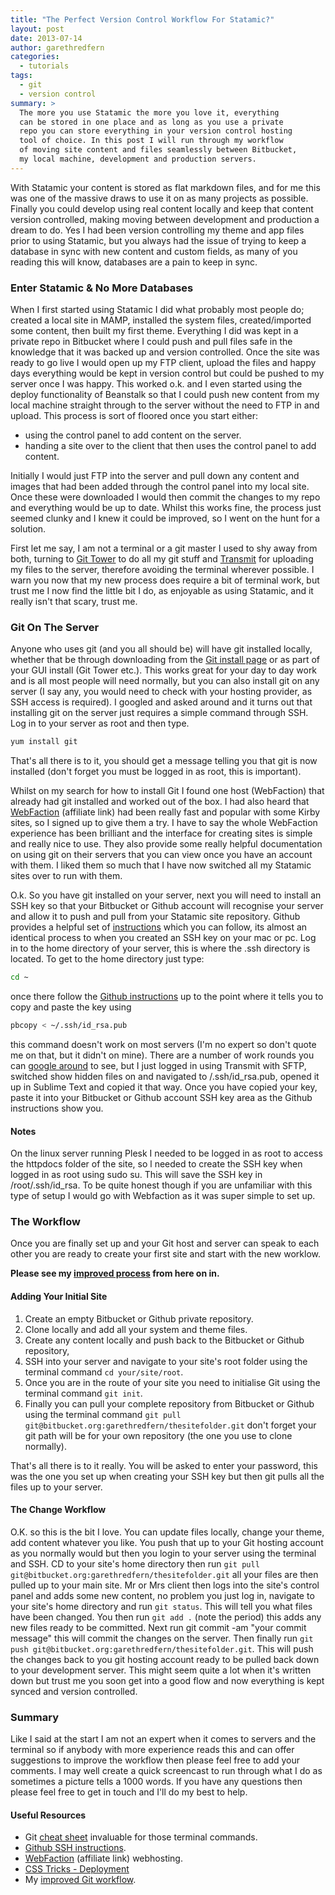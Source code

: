 ```yaml
---
title: "The Perfect Version Control Workflow For Statamic?"
layout: post
date: 2013-07-14
author: garethredfern
categories:
  - tutorials
tags:
  - git
  - version control
summary: >
  The more you use Statamic the more you love it, everything
  can be stored in one place and as long as you use a private
  repo you can store everything in your version control hosting
  tool of choice. In this post I will run through my workflow
  of moving site content and files seamlessly between Bitbucket,
  my local machine, development and production servers.
---
```

With Statamic your content is stored as flat markdown files, and for me this was one of the massive draws to use it on as many projects as possible. Finally you could develop using real content locally and keep that content version controlled, making moving between development and production a dream to do. Yes I had been version controlling my theme and app files prior to using Statamic, but you always had the issue of trying to keep a database in sync with new content and custom fields, as many of you reading this will know, databases are a pain to keep in sync.

### Enter Statamic & No More Databases
When I first started using Statamic I did what probably most people do; created a local site in MAMP, installed the system files, created/imported some content, then built my first theme. Everything I did was kept in a private repo in Bitbucket where I could push and pull files safe in the knowledge that it was backed up and version controlled. Once the site was ready to go live I would open up my FTP client, upload the files and happy days everything would be kept in version control but could be pushed to my server once I was happy. This worked o.k. and I even started using the deploy functionality of Beanstalk so that I could push new content from my local machine straight through to the server without the need to FTP in and upload. This process is sort of floored once you start either:

- using the control panel to add content on the server.
- handing a site over to the client that then uses the control panel to add content.

Initially I would just FTP into the server and pull down any content and images that had been added through the control panel into my local site. Once these were downloaded I would then commit the changes to my repo and everything would be up to date. Whilst this works fine, the process just seemed clunky and I knew it could be improved, so I went on the hunt for a solution.

First let me say, I am not a terminal or a git master I used to shy away from both, turning to [Git Tower](http://www.git-tower.com) to do all my git stuff and [Transmit](http://panic.com/transmit) for uploading my files to the server, therefore avoiding the terminal wherever possible. I warn you now that my new process does require a bit of terminal work, but trust me I now find the little bit I do, as enjoyable as using Statamic, and it really isn't that scary, trust me.

### Git On The Server
Anyone who uses git (and you all should be) will have git installed locally, whether that be through downloading from the [Git install page](http://git-scm.com/downloads) or as part of your GUI install (Git Tower etc.). This works great for your day to day work and is all most people will need normally, but you can also install git on any server (I say any, you would need to check with your hosting provider, as SSH access is required). I googled and asked around and it turns out that installing git on the server just requires a simple command through SSH. Log in to your server as root and then type.

~~~bash
yum install git
~~~

That's all there is to it, you should get a message telling you that git is now installed (don't forget you must be logged in as root, this is important).

Whilst on my search for how to install Git I found one host (WebFaction) that already had git installed and worked out of the box. I had also heard that [WebFaction](https://www.webfaction.com/?affiliate=redfern) (affiliate link) had been really fast and popular with some Kirby sites, so I signed up to give them a try. I have to say the whole WebFaction experience has been brilliant and the interface for creating sites is simple and really nice to use. They also provide some really helpful documentation on using git on their servers that you can view once you have an account with them. I liked them so much that I have now switched all my Statamic sites over to run with them.

O.k. So you have git installed on your server, next you will need to install an SSH key so that your Bitbucket or Github account will recognise your server and allow it to push and pull from your Statamic site repository. Github provides a helpful set of [instructions](https://help.github.com/articles/generating-ssh-keys) which you can follow, its almost an identical process to when you created an SSH key on your mac or pc. Log in to the home directory of your server, this is where the .ssh directory is located. To get to the home directory just type:

~~~bash
cd ~
~~~

once there follow the [Github instructions](https://help.github.com/articles/generating-ssh-keys) up to the point where it tells you to copy and paste the key using

~~~bash
pbcopy < ~/.ssh/id_rsa.pub
~~~

this command doesn't work on most servers (I'm no expert so don't quote me on that, but it didn't on mine). There are a number of work rounds you can [google around](https://www.google.co.uk/search?q=pbcopy+linux&oq=pbcopy+linuk&aqs=chrome.1.69i57j0l3.7365j0&sourceid=chrome&ie=UTF-8#sclient=psy-ab&q=pbcopy+apache&oq=pbcopy+apache&gs_l=serp.3...26128.31657.0.32075.8.7.1.0.0.0.93.576.7.7.0....0.0..1c.1.20.psy-ab.Kt9jCDgLlt8&pbx=1&bav=on.2,or.r_cp.r_qf.&bvm=bv.49641647%2Cd.d2k%2Cpv.xjs.s.en_US.NyLNrjc7wJY.O&fp=92ae9abfb618f6a9&biw=1146&bih=802) to see, but I just logged in using Transmit with SFTP, switched show hidden files on and navigated to /.ssh/id_rsa.pub, opened it up in Sublime Text and copied it that way. Once you have copied your key, paste it into your Bitbucket or Github account SSH key area as the Github instructions show you.

#### Notes
On the linux server running Plesk I needed to be logged in as root to access the httpdocs folder of the site, so l needed to create the SSH key when logged in as root using sudo su. This will save the SSH key in /root/.ssh/id_rsa. To be quite honest though if you are unfamiliar with this type of setup I would go with Webfaction as it was super simple to set up.

### The Workflow
Once you are finally set up and your Git host and server can speak to each other you are ready to create your first site and start with the new worklow.

**Please see my [improved process](http://www.statamicthemes.com/articles/an-update-to-my-git-workflow) from here on in.**

#### Adding Your Initial Site
1. Create an empty Bitbucket or Github private repository.
2. Clone locally and add all your system and theme files.
3. Create any content locally and push back to the Bitbucket or Github repository,
4. SSH into your server and navigate to your site's root folder using the terminal command `cd your/site/root`.
5. Once you are in the route of your site you need to initialise Git using the terminal command `git init`.
6. Finally you can pull your complete repository from Bitbucket or Github using the terminal command `git pull  git@bitbucket.org:garethredfern/thesitefolder.git` don't forget your git path will be for your own repository (the one you use to clone normally).

That's all there is to it really. You will be asked to enter your password, this was the one you set up when creating your SSH key but then git pulls all the files up to your server.

#### The Change Workflow
O.K. so this is the bit I love. You can update files locally, change your theme, add content whatever you like. You push that up to your Git hosting account as you normally would but then you login to your server using the terminal and SSH. CD to your site's home directory then run `git pull git@bitbucket.org:garethredfern/thesitefolder.git` all your files are then pulled up to your main site. Mr or Mrs client then logs into the site's control panel and adds some new content, no problem you just log in, navigate to your site's home directory and run `git status`. This will tell you what files have been changed. You then run `git add .` (note the period) this adds any new files ready to be committed. Next run git commit -am "your commit message" this will commit the changes on the server. Then finally run `git push git@bitbucket.org:garethredfern/thesitefolder.git`. This will push the changes back to you git hosting account ready to be pulled back down to your development server. This might seem quite a lot when it's written down but trust me you soon get into a good flow and now everything is kept synced and version controlled.

### Summary
Like I said at the start I am not an expert when it comes to servers and the terminal so if anybody with more experience reads this and can offer suggestions to improve the workflow then please feel free to add your comments. I may well create a quick screencast to run through what I do as sometimes a picture tells a 1000 words. If you have any questions then please feel free to get in touch and I'll do my best to help.

#### Useful Resources
- Git [cheat sheet](http://www.git-tower.com/files/cheatsheet/Git_Cheat_Sheet_grey.pdf) invaluable for those terminal commands.
- [Github SSH instructions](https://help.github.com/articles/generating-ssh-keys).
- [WebFaction](https://www.webfaction.com/?affiliate=redfern) (affiliate link) webhosting.
- [CSS Tricks - Deployment](http://css-tricks.com/deployment)
- My [improved Git workflow](http://www.statamicthemes.com/articles/an-update-to-my-git-workflow).
